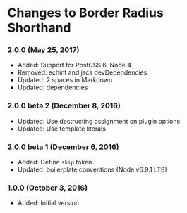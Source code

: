 # Changes to Border Radius Shorthand

### 2.0.0 (May 25, 2017)

- Added: Support for PostCSS 6, Node 4
- Removed: echint and jscs devDependencies
- Updated: 2 spaces in Markdown
- Updated: dependencies

### 2.0.0 beta 2 (December 8, 2016)

- Updated: Use destructing assignment on plugin options
- Updated: Use template literals

### 2.0.0 beta 1 (December 6, 2016)

- Added: Define `skip` token
- Updated: boilerplate conventions (Node v6.9.1 LTS)

### 1.0.0 (October 3, 2016)

- Added: Initial version
